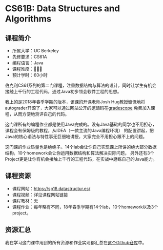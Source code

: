 # CS61B: Data Structures and Algorithms
## 课程简介
- 所属大学：UC Berkeley
- 先修要求：CS61A
- 编程语言：Java
- 课程难度：🌟🌟🌟
- 预计学时：60小时

伯克利CS61系列的第二门课程，注重数据结构与算法的设计，同时让学生有机会接触上千行的工程代码，通过Java初步领会软件工程的思想。

我上的是2018年春季学期的版本，该课的开课老师Josh Hug教授慷慨地将autograder开源了，大家可以通过网站公开的邀请码在[gradescope](https://gradescope.com/)
免费加入课程，从而方便地测评自己的代码。

这门课所有的编程作业都是使用Java完成的。没有Java基础的同学也不用担心，课程会有保姆级的教程，从IDEA（一款主流的Java编程环境）
的配置讲起，把Java的核心语法与特性事无巨细地讲授，大家完全不用担心跟不上的问题。

这门课的作业质量也是绝绝子。14个lab会让你自己实现课上所讲的绝大部分数据结构，10个homework会让你运用数据结构和算法解决实际问题，
另外还有3个Project更是让你有机会接触上千行的工程代码，在实战中磨练自己的Java能力。

## 课程资源
- 课程网站：https://sp18.datastructur.es/
- 课程视频：详见课程网站链接
- 课程教材：无
- 课程作业：每年略有不同，18年春季学期有14个lab，10个homework以及3个project。

## 资源汇总
我在学习这门课中用到的所有资源和作业实现都汇总在[这个Github仓库](https://github.com/PKUFlyingPig/CS61B)中。